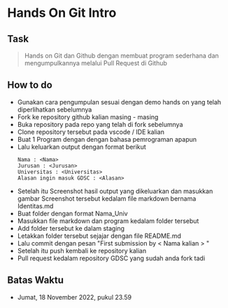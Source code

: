 # Hands On Git Intro
## Task
> Hands on Git dan Github dengan membuat program sederhana dan mengumpulkannya melalui Pull Request di Github

## How to do
- Gunakan cara pengumpulan sesuai dengan demo hands on yang telah diperlihatkan sebelumnya
- Fork ke repository github kalian masing - masing
- Buka repository pada repo yang telah di fork sebelumnya
- Clone repository tersebut pada vscode / IDE kalian
- Buat 1 Program dengan dengan bahasa pemrograman apapun
- Lalu keluarkan output dengan format berikut
  ```
  Nama : <Nama> 
  Jurusan : <Jurusan>
  Universitas : <Universitas>
  Alasan ingin masuk GDSC : <Alasan>
  ```
- Setelah itu Screenshot hasil output yang dikeluarkan dan masukkan gambar Screenshot tersebut kedalam file markdown bernama Identitas.md
- Buat folder dengan format Nama_Univ
- Masukkan file markdown dan program kedalam folder tersebut
- Add folder tersebut ke dalam staging
- Letakkan folder tersebut sejajar dengan file README.md
- Lalu commit dengan pesan "First submission by < Nama kalian > "
- Setelah itu push kembali ke repository kalian
- Pull request kedalam repository GDSC yang sudah anda fork tadi

## Batas Waktu
- Jumat, 18 November 2022, pukul 23.59
